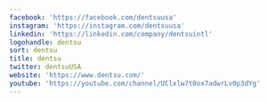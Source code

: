 ```yaml
---
facebook: 'https://facebook.com/dentsuusa'
instagram: 'https://instagram.com/dentsuusa'
linkedin: 'https://linkedin.com/company/dentsuintl'
logohandle: dentsu
sort: dentsu
title: dentsu
twitter: dentsuUSA
website: 'https://www.dentsu.com/'
youtube: 'https://youtube.com/channel/UClxlw7t0ox7adwrLv0p3dYg'
---
```

